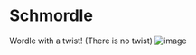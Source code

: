 # Schmordle
Wordle with a twist! (There is no twist)
![image](https://github.com/user-attachments/assets/d6845da2-48b1-4e7c-a37b-8521b575acc0)
